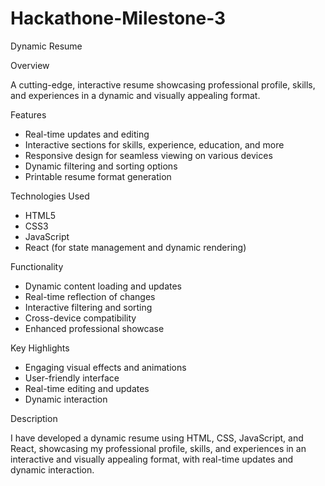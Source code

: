 # Hackathone-Milestone-3
Dynamic Resume

Overview

A cutting-edge, interactive resume showcasing professional profile, skills, and experiences in a dynamic and visually appealing format.

Features

- Real-time updates and editing
- Interactive sections for skills, experience, education, and more
- Responsive design for seamless viewing on various devices
- Dynamic filtering and sorting options
- Printable resume format generation

Technologies Used

- HTML5
- CSS3
- JavaScript
- React (for state management and dynamic rendering)

Functionality

- Dynamic content loading and updates
- Real-time reflection of changes
- Interactive filtering and sorting
- Cross-device compatibility
- Enhanced professional showcase

Key Highlights

- Engaging visual effects and animations
- User-friendly interface
- Real-time editing and updates
- Dynamic interaction

Description

I have developed a dynamic resume using HTML, CSS, JavaScript, and React, showcasing my professional profile, skills, and experiences in an interactive and visually appealing format, with real-time updates and dynamic interaction.
